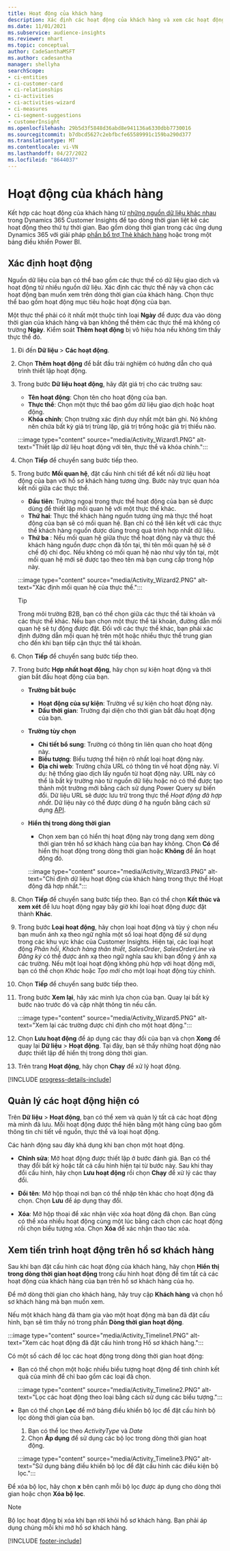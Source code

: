 ```yaml
---
title: Hoạt động của khách hàng
description: Xác định các hoạt động của khách hàng và xem các hoạt động đó theo dòng thời gian trên hồ sơ khách hàng.
ms.date: 11/01/2021
ms.subservice: audience-insights
ms.reviewer: mhart
ms.topic: conceptual
author: CadeSanthaMSFT
ms.author: cadesantha
manager: shellyha
searchScope:
- ci-entities
- ci-customer-card
- ci-relationships
- ci-activities
- ci-activities-wizard
- ci-measures
- ci-segment-suggestions
- customerInsight
ms.openlocfilehash: 29b5d3f5848d36abd8e941136a6330dbb7730016
ms.sourcegitcommit: b7dbcd5627c2ebfbcfe65589991c159ba290d377
ms.translationtype: MT
ms.contentlocale: vi-VN
ms.lasthandoff: 04/27/2022
ms.locfileid: "8644037"
---
```

# <a name="customer-activities"></a>Hoạt động của khách hàng

Kết hợp các hoạt động của khách hàng từ [những nguồn dữ liệu khác nhau](data-sources.md) trong Dynamics 365 Customer Insights để tạo dòng thời gian liệt kê các hoạt động theo thứ tự thời gian. Bao gồm dòng thời gian trong các ứng dụng Dynamics 365 với giải pháp [phần bổ trợ Thẻ khách hàng](customer-card-add-in.md) hoặc trong một bảng điều khiển Power BI.

## <a name="define-an-activity"></a>Xác định hoạt động

Nguồn dữ liệu của bạn có thể bao gồm các thực thể có dữ liệu giao dịch và hoạt động từ nhiều nguồn dữ liệu. Xác định các thực thể này và chọn các hoạt động bạn muốn xem trên dòng thời gian của khách hàng. Chọn thực thể bao gồm hoạt động mục tiêu hoặc hoạt động của bạn.

Một thực thể phải có ít nhất một thuộc tính loại **Ngày** để được đưa vào dòng thời gian của khách hàng và bạn không thể thêm các thực thể mà không có trường **Ngày**. Kiểm soát **Thêm hoạt động** bị vô hiệu hóa nếu không tìm thấy thực thể đó.

1. Đi đến **Dữ liệu** > **Các hoạt động**.

1. Chọn **Thêm hoạt động** để bắt đầu trải nghiệm có hướng dẫn cho quá trình thiết lập hoạt động.

1. Trong bước **Dữ liệu hoạt động**, hãy đặt giá trị cho các trường sau:

   - **Tên hoạt động**: Chọn tên cho hoạt động của bạn.
   - **Thực thể**: Chọn một thực thể bao gồm dữ liệu giao dịch hoặc hoạt động.
   - **Khóa chính**: Chọn trường xác định duy nhất một bản ghi. Nó không nên chứa bất kỳ giá trị trùng lặp, giá trị trống hoặc giá trị thiếu nào.

   :::image type="content" source="media/Activity_Wizard1.PNG" alt-text="Thiết lập dữ liệu hoạt động với tên, thực thể và khóa chính.":::

1. Chọn **Tiếp** để chuyển sang bước tiếp theo.

1. Trong bước **Mối quan hệ**, đặt cấu hình chi tiết để kết nối dữ liệu hoạt động của bạn với hồ sơ khách hàng tương ứng. Bước này trực quan hóa kết nối giữa các thực thể.  

   - **Đầu tiên**: Trường ngoại trong thực thể hoạt động của bạn sẽ được dùng để thiết lập mối quan hệ với một thực thể khác.
   - **Thứ hai**: Thực thể khách hàng nguồn tương ứng mà thực thể hoạt động của bạn sẽ có mối quan hệ. Bạn chỉ có thể liên kết với các thực thể khách hàng nguồn được dùng trong quá trình hợp nhất dữ liệu.
   - **Thứ ba** : Nếu mối quan hệ giữa thực thể hoạt động này và thực thể khách hàng nguồn được chọn đã tồn tại, thì tên mối quan hệ sẽ ở chế độ chỉ đọc. Nếu không có mối quan hệ nào như vậy tồn tại, một mối quan hệ mới sẽ được tạo theo tên mà bạn cung cấp trong hộp này.

   :::image type="content" source="media/Activity_Wizard2.PNG" alt-text="Xác định mối quan hệ của thực thể.":::

   > [!TIP]
   > Trong môi trường B2B, bạn có thể chọn giữa các thực thể tài khoản và các thực thể khác. Nếu bạn chọn một thực thể tài khoản, đường dẫn mối quan hệ sẽ tự động được đặt. Đối với các thực thể khác, bạn phải xác định đường dẫn mối quan hệ trên một hoặc nhiều thực thể trung gian cho đến khi bạn tiếp cận thực thể tài khoản.

1. Chọn **Tiếp** để chuyển sang bước tiếp theo. 

1. Trong bước **Hợp nhất hoạt động**, hãy chọn sự kiện hoạt động và thời gian bắt đầu hoạt động của bạn. 
   - **Trường bắt buộc**
      - **Hoạt động của sự kiện**: Trường về sự kiện cho hoạt động này.
      - **Dấu thời gian**: Trường đại diện cho thời gian bắt đầu hoạt động của bạn.

   - **Trường tùy chọn**
      - **Chi tiết bổ sung**: Trường có thông tin liên quan cho hoạt động này.
      - **Biểu tượng**: Biểu tượng thể hiện rõ nhất loại hoạt động này.
      - **Địa chỉ web**: Trường chứa URL có thông tin về hoạt động này. Ví dụ: hệ thống giao dịch lấy nguồn từ hoạt động này. URL này có thể là bất kỳ trường nào từ nguồn dữ liệu hoặc nó có thể được tạo thành một trường mới bằng cách sử dụng Power Query sự biến đổi. Dữ liệu URL sẽ được lưu trữ trong thực thể *Hoạt động đã hợp nhất*. Dữ liệu này có thể được dùng ở hạ nguồn bằng cách sử dụng [API](apis.md).

   - **Hiển thị trong dòng thời gian**
      - Chọn xem bạn có hiển thị hoạt động này trong dạng xem dòng thời gian trên hồ sơ khách hàng của bạn hay không. Chọn **Có** để hiển thị hoạt động trong dòng thời gian hoặc **Không** để ẩn hoạt động đó.

      :::image type="content" source="media/Activity_Wizard3.PNG" alt-text="Chỉ định dữ liệu hoạt động của khách hàng trong thực thể Hoạt động đã hợp nhất.":::

1. Chọn **Tiếp** để chuyển sang bước tiếp theo. Bạn có thể chọn **Kết thúc và xem xét** để lưu hoạt động ngay bây giờ khi loại hoạt động được đặt thành **Khác**. 

1. Trong bước **Loại hoạt động**, hãy chọn loại hoạt động và tùy ý chọn nếu bạn muốn ánh xạ theo ngữ nghĩa một số loại hoạt động để sử dụng trong các khu vực khác của Customer Insights. Hiện tại, các loại hoạt động *Phản hồi*, *Khách hàng thân thiết*, *SalesOrder*, *SalesOrderLine* và *Đăng ký* có thể được ánh xạ theo ngữ nghĩa sau khi bạn đồng ý ánh xạ các trường. Nếu một loại hoạt động không phù hợp với hoạt động mới, bạn có thể chọn *Khác* hoặc *Tạo mới* cho một loại hoạt động tùy chỉnh.

1. Chọn **Tiếp** để chuyển sang bước tiếp theo. 

1. Trong bước **Xem lại**, hãy xác minh lựa chọn của bạn. Quay lại bất kỳ bước nào trước đó và cập nhật thông tin nếu cần.

   :::image type="content" source="media/Activity_Wizard5.PNG" alt-text="Xem lại các trường được chỉ định cho một hoạt động.":::
   
1. Chọn **Lưu hoạt động** để áp dụng các thay đổi của bạn và chọn **Xong** để quay lại **Dữ liệu** > **Hoạt động**. Tại đây, bạn sẽ thấy những hoạt động nào được thiết lập để hiển thị trong dòng thời gian. 

1. Trên trang **Hoạt động**, hãy chọn **Chạy** để xử lý hoạt động. 

[!INCLUDE [progress-details-include](includes/progress-details-pane.md)]

## <a name="manage-existing-activities"></a>Quản lý các hoạt động hiện có

Trên **Dữ liệu** > **Hoạt động**, bạn có thể xem và quản lý tất cả các hoạt động mà mình đã lưu. Mỗi hoạt động được thể hiện bằng một hàng cũng bao gồm thông tin chi tiết về nguồn, thực thể và loại hoạt động.

Các hành động sau đây khả dụng khi bạn chọn một hoạt động. 

- **Chỉnh sửa**: Mở hoạt động được thiết lập ở bước đánh giá. Bạn có thể thay đổi bất kỳ hoặc tất cả cấu hình hiện tại từ bước này. Sau khi thay đổi cấu hình, hãy chọn **Lưu hoạt động** rồi chọn **Chạy** để xử lý các thay đổi.

- **Đổi tên**: Mở hộp thoại nơi bạn có thể nhập tên khác cho hoạt động đã chọn. Chọn **Lưu** để áp dụng thay đổi.

- **Xóa**: Mở hộp thoại để xác nhận việc xóa hoạt động đã chọn. Bạn cũng có thể xóa nhiều hoạt động cùng một lúc bằng cách chọn các hoạt động rồi chọn biểu tượng xóa. Chọn **Xóa** để xác nhận thao tác xóa.

## <a name="view-activity-timelines-on-customer-profiles"></a>Xem tiến trình hoạt động trên hồ sơ khách hàng

Sau khi bạn đặt cấu hình các hoạt động của khách hàng, hãy chọn **Hiển thị trong dòng thời gian hoạt động** trong cấu hình hoạt động để tìm tất cả các hoạt động của khách hàng của bạn trên hồ sơ khách hàng của họ.

Để mở dòng thời gian cho khách hàng, hãy truy cập **Khách hàng** và chọn hồ sơ khách hàng mà bạn muốn xem.

Nếu một khách hàng đã tham gia vào một hoạt động mà bạn đã đặt cấu hình, bạn sẽ tìm thấy nó trong phần **Dòng thời gian hoạt động**.

:::image type="content" source="media/Activity_Timeline1.PNG" alt-text="Xem các hoạt động đã đặt cấu hình trong Hồ sơ khách hàng.":::

Có một số cách để lọc các hoạt động trong dòng thời gian hoạt động:

- Bạn có thể chọn một hoặc nhiều biểu tượng hoạt động để tinh chỉnh kết quả của mình để chỉ bao gồm các loại đã chọn.

  :::image type="content" source="media/Activity_Timeline2.PNG" alt-text="Lọc các hoạt động theo loại bằng cách sử dụng các biểu tượng.":::

- Bạn có thể chọn **Lọc** để mở bảng điều khiển bộ lọc để đặt cấu hình bộ lọc dòng thời gian của bạn.

   1. Bạn có thể lọc theo *ActivityType* và *Date*
   1. Chọn **Áp dụng** để sử dụng các bộ lọc trong dòng thời gian hoạt động.

   :::image type="content" source="media/Activity_Timeline3.PNG" alt-text="Sử dụng bảng điều khiển bộ lọc để đặt cấu hình các điều kiện bộ lọc.":::

Để xóa bộ lọc, hãy chọn **x** bên cạnh mỗi bộ lọc được áp dụng cho dòng thời gian hoặc chọn **Xóa bộ lọc**.


> [!NOTE]
> Bộ lọc hoạt động bị xóa khi bạn rời khỏi hồ sơ khách hàng. Bạn phải áp dụng chúng mỗi khi mở hồ sơ khách hàng.

[!INCLUDE [footer-include](includes/footer-banner.md)]
